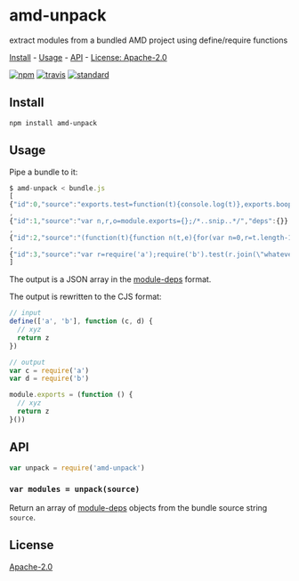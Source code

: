 # amd-unpack

extract modules from a bundled AMD project using define/require functions

[Install](#install) - [Usage](#usage) - [API](#api) - [License: Apache-2.0](#license)

[![npm][npm-image]][npm-url]
[![travis][travis-image]][travis-url]
[![standard][standard-image]][standard-url]

[npm-image]: https://img.shields.io/npm/v/amd-unpack.svg?style=flat-square
[npm-url]: https://www.npmjs.com/package/amd-unpack
[travis-image]: https://img.shields.io/travis/goto-bus-stop/amd-unpack.svg?style=flat-square
[travis-url]: https://travis-ci.org/goto-bus-stop/amd-unpack
[standard-image]: https://img.shields.io/badge/code%20style-standard-brightgreen.svg?style=flat-square
[standard-url]: http://npm.im/standard

## Install

```
npm install amd-unpack
```

## Usage

Pipe a bundle to it:

```js
$ amd-unpack < bundle.js
[
{"id":0,"source":"exports.test=function(t){console.log(t)},exports.boop=\"beep\"","deps":{}}
,
{"id":1,"source":"var n,r,o=module.exports={};/*..snip..*/","deps":{}}
,
{"id":2,"source":"(function(t){function n(t,e){for(var n=0,r=t.length-1;r>=0;r--){var /*..snip..*/","deps":{"1":1}}
,
{"id":3,"source":"var r=require('a');require('b').test(r.join(\"whatever\",\"lol\"))","deps":{"a":0,"b":2}}
]
```

The output is a JSON array in the [module-deps][] format.

The output is rewritten to the CJS format:
```js
// input
define(['a', 'b'], function (c, d) {
  // xyz
  return z
})

// output
var c = require('a')
var d = require('b')

module.exports = (function () {
  // xyz
  return z
}())
```

## API

```js
var unpack = require('amd-unpack')
```

### `var modules = unpack(source)`

Return an array of [module-deps][] objects from the bundle source string `source`.

## License

[Apache-2.0](LICENSE.md)

[module-deps]: https://github.com/browserify/module-deps
